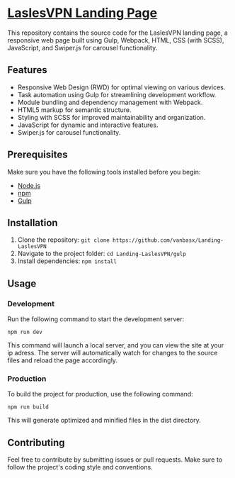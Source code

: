 # [LaslesVPN Landing Page](https://vanbasx.github.io/Landing-LaslesVPN/)

This repository contains the source code for the LaslesVPN landing page, a responsive web page built using Gulp, Webpack, HTML, CSS (with SCSS), JavaScript, and Swiper.js for carousel functionality.

## Features

- Responsive Web Design (RWD) for optimal viewing on various devices.
- Task automation using Gulp for streamlining development workflow.
- Module bundling and dependency management with Webpack.
- HTML5 markup for semantic structure.
- Styling with SCSS for improved maintainability and organization.
- JavaScript for dynamic and interactive features.
- Swiper.js for carousel functionality.

## Prerequisites

Make sure you have the following tools installed before you begin:

- [Node.js](https://nodejs.org/en)
- [npm](https://www.npmjs.com/)
- [Gulp](https://gulpjs.com/)

## Installation

1. Clone the repository:
  `git clone https://github.com/vanbasx/Landing-LaslesVPN`
2. Navigate to the project folder:
  `cd Landing-LaslesVPN/gulp`
3. Install dependencies:
  `npm install`

## Usage

### Development

Run the following command to start the development server:

`npm run dev`

This command will launch a local server, and you can view the site at your ip adress. The server will automatically watch for changes to the source files and reload the page accordingly.

### Production

To build the project for production, use the following command:

`npm run build`

This will generate optimized and minified files in the dist directory.

## Contributing

Feel free to contribute by submitting issues or pull requests. Make sure to follow the project's coding style and conventions.
